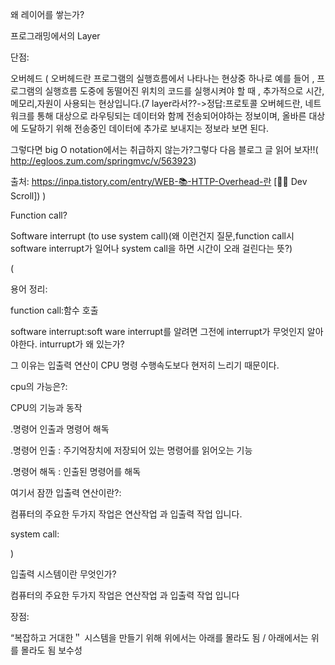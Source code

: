 왜 레이어를 쌓는가?

프로그래밍에서의 Layer

단점: 

 오버헤드
 (
 오버헤드란 프로그램의 실행흐름에서 나타나는 현상중 하나로 예를 들어 , 프로그램의 실행흐름 도중에 동떨어진 위치의 코드를 실행시켜야 할 때 , 추가적으로 시간,메모리,자원이 사용되는 현상입니다.(7 layer라서??->정답:프로토콜 오버헤드란, 네트워크를 통해 대상으로 라우팅되는 데이터와 함께 전송되어야하는 정보이며, 올바른 대상에 도달하기 위해 전송중인 데이터에 추가로 보내지는 정보라 보면 된다.

그렇다면 big O notation에서는 취급하지 않는가?그렇다 다음 블로그 글 읽어 보자!!( http://egloos.zum.com/springmvc/v/563923)


출처: https://inpa.tistory.com/entry/WEB-📚-HTTP-Overhead-란 [👨‍💻 Dev Scroll])
 )
 
 Function call?
 
 
 Software interrupt (to use system call)(왜 이런건지 질문,function call시 software interrupt가 일어나 system call을 하면 시간이 오래 걸린다는 뜻?)
 
 (
 
 용어 정리:
 
 function call:함수 호출
 
 software interrupt:soft ware interrupt를 알려면 그전에 interrupt가 무엇인지 알아야한다.
 inturrupt가 왜 있는가?
 
그 이유는 입출력 연산이 CPU 명령 수행속도보다 현저히 느리기 때문이다.

cpu의 가능은?:

CPU의 기능과 동작

.명령어 인출과 명령어 해독

.명령어 인출 : 주기억장치에 저장되어 있는 명령어를 읽어오는 기능

.명령어 해독 : 인출된 명령어를 해독


 여기서 잠깐 입출력 연산이란?:
 
 컴퓨터의 주요한 두가지 작업은 연산작업 과 입출력 작업 입니다.
 
 system call:
 
 )
 
입출력 시스템이란 무엇인가?

컴퓨터의 주요한 두가지 작업은 연산작업 과 입출력 작업 입니다
 
 
 
 
 
 
 

장점:

“복잡하고 거대한＂ 시스템을 만들기 위해
 위에서는 아래를 몰라도 됨 / 아래에서는 위를 몰라도 됨
 보수성
